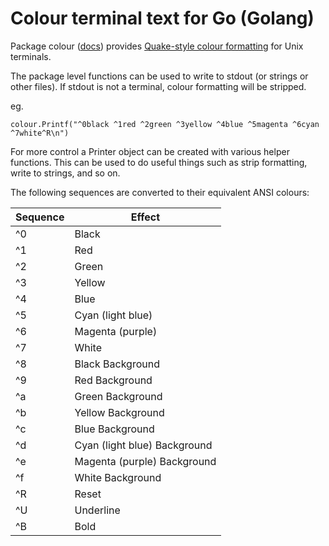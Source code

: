 # Colour terminal text for Go (Golang)

Package colour ([docs][1]) provides [Quake-style colour formatting][2] for Unix terminals.

The package level functions can be used to write to stdout (or strings or
other files). If stdout is not a terminal, colour formatting will be
stripped.

eg.

    colour.Printf("^0black ^1red ^2green ^3yellow ^4blue ^5magenta ^6cyan ^7white^R\n")


For more control a Printer object can be created with various helper
functions. This can be used to do useful things such as strip formatting,
write to strings, and so on.

The following sequences are converted to their equivalent ANSI colours:

| Sequence | Effect |
| -------- | ------ |
| ^0 | Black |
| ^1 | Red |
| ^2 | Green |
| ^3 | Yellow |
| ^4 | Blue |
| ^5 | Cyan (light blue) |
| ^6 | Magenta (purple) |
| ^7 | White |
| ^8 | Black Background |
| ^9 | Red Background |
| ^a | Green Background |
| ^b | Yellow Background |
| ^c | Blue Background |
| ^d | Cyan (light blue) Background |
| ^e | Magenta (purple) Background |
| ^f | White Background |
| ^R | Reset |
| ^U | Underline |
| ^B | Bold |

[1]: http://godoc.org/github.com/alecthomas/colour
[2]: http://www.holysh1t.net/quake-live-colors-nickname/
